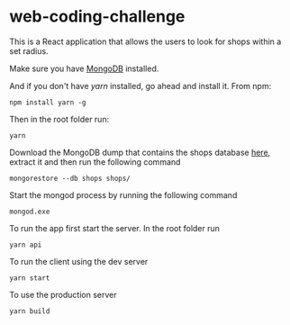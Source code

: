 # web-coding-challenge 

This is a React application that allows the users to look for shops within a set radius.

Make sure you have [MongoDB](https://docs.mongodb.com/manual/installation/) installed.

And if you don't have *yarn* installed, go ahead and install it.
From npm:

```
npm install yarn -g
```

Then in the root folder run:

```
yarn
```

Download the MongoDB dump that contains the shops database [here](https://github.com/hiddenfounders/web-coding-challenge/blob/master/dump-shops.zip),
extract it and then run the following command

```
mongorestore --db shops shops/
```

Start the mongod process by running the following command

```
mongod.exe
```

To run the app first start the server. In the root folder run

```
yarn api
```

To run the client using the dev server

```
yarn start
```

To use the production server

```
yarn build
```